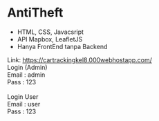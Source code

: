 # AntiTheft

- HTML, CSS, Javacsript
- API Mapbox, LeafletJS
- Hanya FrontEnd tanpa Backend

Link: https://cartrackingkel8.000webhostapp.com/
<br>
Login (Admin)<br>
Email : admin<br>
Pass : 123<br>
<br>
Login User<br>
Email : user<br>
Pass : 123<br>
